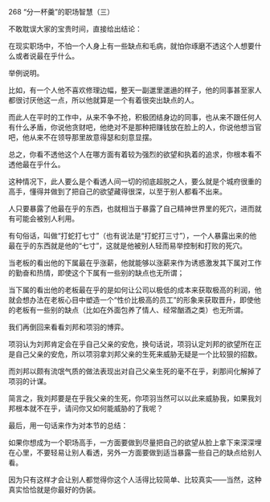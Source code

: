 268 “分一杯羹”的职场智慧（三）



不敢耽误大家的宝贵时间，直接给出结论：

在现实职场中，不怕一个人身上有一些缺点和毛病，就怕你琢磨不透这个人想要什么或者说最在乎什么。

举例说明。



比如，有一个人他不喜欢修理边幅，整天一副邋里邋遢的样子，他的同事甚至家人都很讨厌他这一点，所以他就算是一个有着很突出缺点的人。

而此人在平时的工作中，从来不争不抢，积极团结身边的同事，也从来不跟任何人有什么矛盾，你说他贪财吧，他绝对不是那种把赚钱放在脸上的人，你说他想当官吧，他从来不在领导那里故意得瑟和刻意显摆。

总之，你看不透他这个人在哪方面有着较为强烈的欲望和执着的追求，你根本看不透他最在乎什么。

这种情况下，此人要么是个看透人间一切的彻底超脱之人，要么就是个城府很重的高手，懂得并做到了把自己的欲望藏得很深，以至于别人都看不出来。



人只要暴露了他最在乎的东西，也就相当于暴露了自己精神世界里的死穴，进而就有可能会被别人利用。

有句俗话，叫做“打蛇打七寸”（也有说法是“打蛇打三寸”），一个人暴露出来的他最在乎的东西就是他的“七寸”，这就是他被别人轻而易举控制和打败的死穴。

当老板的看出他的下属最在乎涨薪，他就能够以涨薪来作为诱惑激发其下属对工作的勤奋和热情，即使这个下属有一些别的缺点也无所谓；

当下属的看出他的老板最在乎的是如何让公司以极低的成本来获取极高的利润，他就会想办法在老板心目中塑造一个“性价比极高的员工”的形象来获取晋升，即使他的老板有一些别的缺点（比如在外面包养了情人、经常酗酒之类）也无所谓。

我们再倒回来看看刘邦和项羽的博弈。



项羽认为刘邦肯定会在乎自己父亲的安危，换句话说，项羽认定刘邦的欲望所在正是自己父亲的安危，所以项羽拿刘邦父亲的生死来威胁无疑是一个比较狠的招数。

而刘邦以颇有流氓气质的做法表现出对自己父亲生死的毫不在乎，刹那间化解掉了项羽的计谋。

简言之，我刘邦要是在乎我父亲的生死，你项羽当然可以以此来威胁我，如果我刘邦根本就不在乎，请问你又如何能威胁的了我呢？



最后，用一句话来作为对本节的总结：

如果你想成为一个职场高手，一方面要做到尽量把自己的欲望从脸上拿下来深深埋在心里，不要轻易让别人看透，另外一方面要做到适当暴露一些自己的缺点给别人看。

因为只有这样才会让别人都觉得你这个人活得比较简单、比较真实——当然，这种真实恰恰就是你最好的伪装。

